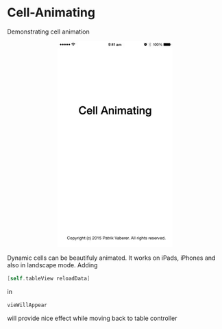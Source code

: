 # Cell-Animating
Demonstrating cell animation



<p align="center">
  <img src="https://github.com/Vaberer/Cell-Animating/blob/master/Untitled_2_iPod_iPhone_.gif" />
</p>

Dynamic cells can be beautifuly animated. 
It works on iPads, iPhones and also in landscape mode. 
Adding 
```Objective-C
[self.tableView reloadData]
```
in 
```Objective-C
vieWillAppear
```
will provide nice effect while moving back to table controller


